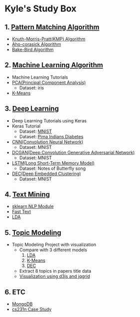 # Kyle's Study Box

## 1. [Pattern Matching Algorithm](./Pattern_Matching_Algorithms)

* [Knuth-Morris-Pratt(KMP) Algorithm](./Pattern_Matching_Algorithms/KMP/)
* [Aho-corasick Algorithm](./Pattern_Matching_Algorithms/aho_corasick/)
* [Bake-Bird Algorithm](./Pattern_Matching_Algorithms/baker_bird/)

## 2. [Machine Learning Algorithm](./Machine_Learning_Algorithm)

* Machine Learning Tutorials 
* [PCA(Principal Component Analysis)](./Machine_Learning_Algorithm/PCA.ipynb)
  * Dataset: iris
* [K-Means](./Machine_Learning_Algorithm/k_means_by_kyle.ipynb)

## 3. [Deep Learning](./Deep_Learning)

* Deep Learning Tutorials using Keras
* Keras Tutorial
  * Dataset: [MNIST](./Deep_Learning/keras_tutorial.ipynb)
  * Dataset: [Pima Indians Diabetes](./Deep_Learning/Keras_Pima_Indians_Diabetes.ipynb)
* [CNN(Convolution Neural Network)](./Deep_Learning/Keras_CNN_MNIST.ipynb)
  - Dataset: MNIST
* [DCGAN(Deep Convolution Generative Adversarial Network)](./Deep_Learning/Keras_DCGAN.ipynb)
  - Dataset: MNIST
* [LSTM(Long Short-Term Memory Model)](./Deep_Learning/Keras_LSTM_Butterfly.ipynb)
  - Dataset: Notes of Butterfly song
* [DEC(Deep Embedded Clustering)](./Deep_Learning/Keras-DEC.ipynb)
  * Dataset: MNIST

## 4. [Text Mining](./Text_Mining)

* [sklearn NLP Module](./Text_Mining/sklearn_nlp.ipynb)
* [Fast Text](./Text_Mining/Fasttext,ipynb)
* [LDA](./Text_Mining/Topic_Modelling_LDA_ABC_News.ipynb)

## 5. [Topic Modeling](./Topic_Modeling)

* Topic Modeling Project with visualization
  * Compare with 3 different models
    1. [LDA](./Topic_Modeling/Topic_Modeling_LDA_Drug.ipynb)
    2. [K-Means](./Topic_Modeling/Topic_Modeling_K_Means_Drug.ipynb)
    3. [DEC](./Topic_Modeling/Topic_Modeling_DEC_Drug.ipynb)
  * Extract 8 topics in papers title data
  * [Visualization using d3js and jqgrid](./Topic_Modeling/Visualization)

## 6. ETC
* [MongoDB](./MongoDB)
* [cs231n Case Study](./cs231n_study)

